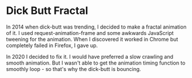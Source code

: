 # Dick Butt Fractal

In 2014 when dick-butt was trending, I decided to make a fractal animation of it. I used request-animation-frame and some awkwards JavaScript tweening for the animation. When I discovered it worked in Chrome but completely failed in Firefox, I gave up.

In 2020 I decided to fix it. I would have preferred a slow crawling and smooth animation. But I wasn't able to get the animation timing function to smoothly loop - so that's why the dick-butt is bouncing.

